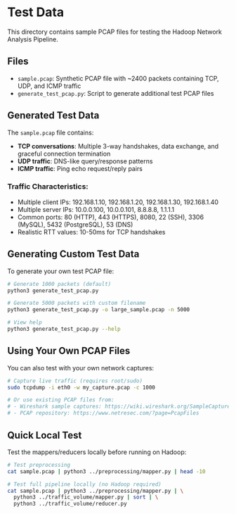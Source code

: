 # Test Data

This directory contains sample PCAP files for testing the Hadoop Network Analysis Pipeline.

## Files

- `sample.pcap`: Synthetic PCAP file with ~2400 packets containing TCP, UDP, and ICMP traffic
- `generate_test_pcap.py`: Script to generate additional test PCAP files

## Generated Test Data

The `sample.pcap` file contains:
- **TCP conversations**: Multiple 3-way handshakes, data exchange, and graceful connection termination
- **UDP traffic**: DNS-like query/response patterns
- **ICMP traffic**: Ping echo request/reply pairs

### Traffic Characteristics:
- Multiple client IPs: 192.168.1.10, 192.168.1.20, 192.168.1.30, 192.168.1.40
- Multiple server IPs: 10.0.0.100, 10.0.0.101, 8.8.8.8, 1.1.1.1
- Common ports: 80 (HTTP), 443 (HTTPS), 8080, 22 (SSH), 3306 (MySQL), 5432 (PostgreSQL), 53 (DNS)
- Realistic RTT values: 10-50ms for TCP handshakes

## Generating Custom Test Data

To generate your own test PCAP file:

```bash
# Generate 1000 packets (default)
python3 generate_test_pcap.py

# Generate 5000 packets with custom filename
python3 generate_test_pcap.py -o large_sample.pcap -n 5000

# View help
python3 generate_test_pcap.py --help
```

## Using Your Own PCAP Files

You can also test with your own network captures:

```bash
# Capture live traffic (requires root/sudo)
sudo tcpdump -i eth0 -w my_capture.pcap -c 1000

# Or use existing PCAP files from:
# - Wireshark sample captures: https://wiki.wireshark.org/SampleCaptures
# - PCAP repository: https://www.netresec.com/?page=PcapFiles
```

## Quick Local Test

Test the mappers/reducers locally before running on Hadoop:

```bash
# Test preprocessing
cat sample.pcap | python3 ../preprocessing/mapper.py | head -10

# Test full pipeline locally (no Hadoop required)
cat sample.pcap | python3 ../preprocessing/mapper.py | \
  python3 ../traffic_volume/mapper.py | sort | \
  python3 ../traffic_volume/reducer.py
```

